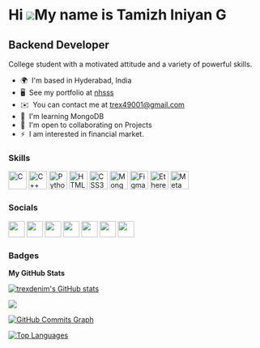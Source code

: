 Hi ![](https://user-images.githubusercontent.com/18350557/176309783-0785949b-9127-417c-8b55-ab5a4333674e.gif)My name is Tamizh Iniyan G
=======================================================================================================================================

Backend Developer
-----------------

College student with a motivated attitude and a variety of powerful skills.

* 🌍  I'm based in Hyderabad, India
* 🖥️  See my portfolio at [nhsss](http://www.google.co.in/search?q=sketch+software&btnK=Google+Search&source=hp&ei=_OXTY7vmCMH9-QbFiKewAw&iflsig=AK50M_UAAAAAY9P0DIqQKYDy9DqKGn8eKDbPXSnNdZR0&oq=proteus&gs_lcp=Cgdnd3Mtd2l6EAEYAjIKCAAQsQMQgwEQQzIHCAAQsQMQQzIHCAAQsQMQQzIKCAAQsQMQgwEQQzIHCAAQsQMQQzIECAAQQzIECAAQQzIECAAQQzIFCAAQgAQyBAgAEEM6CggAEOoCELQCEEM6EAguEMcBENEDEOoCELQCEEM6FAgAEOoCELQCEIoDELcDENQDEOUCOgsIABCABBCxAxCDAToLCC4QgwEQsQMQgAQ6DQguELEDEIMBENQCEEM6EAguELEDEIMBEMcBENEDEEM6CAgAELEDEIMBOggILhCABBCxAzoICAAQgAQQsQM6BwguELEDEENQvAlYvDlgnU9oAnAAeACAAasBiAGYB5IBAzUuM5gBAKABAbABCg&sclient=gws-wiz)
* ✉️  You can contact me at [trex49001@gmail.com](mailto:trex49001@gmail.com)
* 🧠  I'm learning MongoDB
* 🤝  I'm open to collaborating on Projects
* ⚡  I am interested in financial market.

### Skills


<p align="left">
<a href="https://docs.microsoft.com/en-us/cpp/?view=msvc-170" target="_blank" rel="noreferrer"><img src="https://raw.githubusercontent.com/danielcranney/readme-generator/main/public/icons/skills/c-colored.svg" width="36" height="36" alt="C" /></a>
<a href="https://docs.microsoft.com/en-us/cpp/?view=msvc-170" target="_blank" rel="noreferrer"><img src="https://raw.githubusercontent.com/danielcranney/readme-generator/main/public/icons/skills/cplusplus-colored.svg" width="36" height="36" alt="C++" /></a>
<a href="https://www.python.org/" target="_blank" rel="noreferrer"><img src="https://raw.githubusercontent.com/danielcranney/readme-generator/main/public/icons/skills/python-colored.svg" width="36" height="36" alt="Python" /></a>
<a href="https://developer.mozilla.org/en-US/docs/Glossary/HTML5" target="_blank" rel="noreferrer"><img src="https://raw.githubusercontent.com/danielcranney/readme-generator/main/public/icons/skills/html5-colored.svg" width="36" height="36" alt="HTML5" /></a>
<a href="https://www.w3.org/TR/CSS/#css" target="_blank" rel="noreferrer"><img src="https://raw.githubusercontent.com/danielcranney/readme-generator/main/public/icons/skills/css3-colored.svg" width="36" height="36" alt="CSS3" /></a>
<a href="https://www.mongodb.com/" target="_blank" rel="noreferrer"><img src="https://raw.githubusercontent.com/danielcranney/readme-generator/main/public/icons/skills/mongodb-colored.svg" width="36" height="36" alt="MongoDB" /></a>
<a href="https://www.figma.com/" target="_blank" rel="noreferrer"><img src="https://raw.githubusercontent.com/danielcranney/readme-generator/main/public/icons/skills/figma-colored.svg" width="36" height="36" alt="Figma" /></a>
<a href="https://ethereum.org/en/" target="_blank" rel="noreferrer"><img src="https://raw.githubusercontent.com/danielcranney/readme-generator/main/public/icons/skills/ethereum-colored.svg" width="36" height="36" alt="Ethereum" /></a>
<a href="https://metamask.io/" target="_blank" rel="noreferrer"><img src="https://raw.githubusercontent.com/danielcranney/readme-generator/main/public/icons/skills/metamask-colored.svg" width="36" height="36" alt="MetaMask" /></a>
</p>


### Socials

<p align="left"> <a href="https://www.dev.to//totally_alien" target="_blank" rel="noreferrer"><img src="https://raw.githubusercontent.com/danielcranney/readme-generator/main/public/icons/socials/devdotto.svg" width="32" height="32" /></a> <a href="https://www.github.com/trexdenim" target="_blank" rel="noreferrer"><img src="https://raw.githubusercontent.com/danielcranney/readme-generator/main/public/icons/socials/github.svg" width="32" height="32" /></a> <a href="http://www.instagram.com/iniyan2003" target="_blank" rel="noreferrer"><img src="https://raw.githubusercontent.com/danielcranney/readme-generator/main/public/icons/socials/instagram.svg" width="32" height="32" /></a> <a href="https://www.linkedin.com/in/tamizh-iniyan-g-8779051a5" target="_blank" rel="noreferrer"><img src="https://raw.githubusercontent.com/danielcranney/readme-generator/main/public/icons/socials/linkedin.svg" width="32" height="32" /></a> <a href="http://www.medium.com/@trex49001" target="_blank" rel="noreferrer"><img src="https://raw.githubusercontent.com/danielcranney/readme-generator/main/public/icons/socials/medium.svg" width="32" height="32" /></a> <a href="https://www.stackoverflow.com/users/16597711/tamizh-iniyan?tab=profile" target="_blank" rel="noreferrer"><img src="https://raw.githubusercontent.com/danielcranney/readme-generator/main/public/icons/socials/stackoverflow.svg" width="32" height="32" /></a> <a href="https://www.twitter.com/tamizhiniyang1" target="_blank" rel="noreferrer"><img src="https://raw.githubusercontent.com/danielcranney/readme-generator/main/public/icons/socials/twitter.svg" width="32" height="32" /></a></p>

### Badges

<b>My GitHub Stats</b>

<a href="http://www.github.com/trexdenim"><img src="https://github-readme-stats.vercel.app/api?username=trexdenim&show_icons=true&hide=&count_private=true&title_color=0891b2&text_color=ffffff&icon_color=0891b2&bg_color=1c1917&hide_border=true&show_icons=true" alt="trexdenim's GitHub stats" /></a>

<a href="http://www.github.com/trexdenim"><img src="https://github-readme-streak-stats.herokuapp.com/?user=trexdenim&stroke=ffffff&background=1c1917&ring=0891b2&fire=0891b2&currStreakNum=ffffff&currStreakLabel=0891b2&sideNums=ffffff&sideLabels=ffffff&dates=ffffff&hide_border=true" /></a>

<a href="http://www.github.com/trexdenim"><img src="https://github-readme-activity-graph.cyclic.app/graph?username=trexdenim&bg_color=1c1917&color=ffffff&line=0891b2&point=ffffff&area_color=1c1917&area=true&hide_border=true&custom_title=GitHub%20Commits%20Graph" alt="GitHub Commits Graph" /></a>

<a href="https://github.com/trexdenim" align="left"><img src="https://github-readme-stats.vercel.app/api/top-langs/?username=trexdenim&langs_count=10&title_color=0891b2&text_color=ffffff&icon_color=0891b2&bg_color=1c1917&hide_border=true&locale=en&custom_title=Top%20%Languages" alt="Top Languages" /></a>
